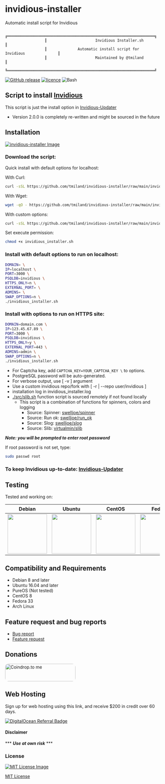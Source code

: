 # invidious-installer
Automatic install script for Invidious

```
                  ╔═══════════════════════════════════════════════════════════════════╗
                  ║                      Invidious Installer.sh                       ║
                  ║              Automatic install script for Invidious               ║
                  ║                      Maintained by @tmiland                       ║
                  ╚═══════════════════════════════════════════════════════════════════╝
```
[![GitHub release](https://img.shields.io/github/release/tmiland/invidious-installer.svg?style=for-the-badge)](https://github.com/tmiland/invidious-installer/releases)
[![licence](https://img.shields.io/github/license/tmiland/invidious-installer.svg?style=for-the-badge)](https://github.com/tmiland/invidious-installer/blob/master/LICENSE)
![Bash](https://img.shields.io/badge/Language-SH-4EAA25.svg?style=for-the-badge)

## Script to install [Invidious](https://github.com/iv-org/invidious)

This script is just the install option in [Invidious-Updater](https://github.com/tmiland/Invidious-Updater)
  - Version 2.0.0 is completely re-written and might be sourced in the future

## Installation

[![invidious-installer Image](https://raw.githubusercontent.com/tmiland/invidious-installer/main/_images/invidious_installer.png)](https://github.com/tmiland/invidious-installer/blob/main/_images/invidious_installer.png)

### Download the script:

Quick install with default options for localhost:

With Curl:
```bash
curl -sSL https://github.com/tmiland/invidious-installer/raw/main/invidious_installer.sh | bash || exit 0
```
With Wget:
```bash
wget -qO - https://github.com/tmiland/invidious-installer/raw/main/invidious_installer.sh | bash || exit 0
```

With custom options:
```bash
curl -sSL https://github.com/tmiland/invidious-installer/raw/main/invidious_installer.sh
```
Set execute permission:
```bash
chmod +x invidious_installer.sh
```

### Install with default options to run on localhost:

```bash
DOMAIN= \
IP=localhost \
PORT=3000 \
PSQLDB=invidious \
HTTPS_ONLY=n \
EXTERNAL_PORT= \
ADMINS= \
SWAP_OPTIONS=n \
./invidious_installer.sh
```

### Install with options to run on HTTPS site:

```bash
DOMAIN=domain.com \
IP=123.45.67.89 \
PORT=3000 \
PSQLDB=invidious \
HTTPS_ONLY=y \
EXTERNAL_PORT=443 \
ADMINS=admin \
SWAP_OPTIONS=n \
./invidious_installer.sh
```

- For Captcha key, add `CAPTCHA_KEY=YOUR_CAPTCHA_KEY \` to options.
- PostgreSQL password will be auto-generated.
- For verbose output, use [ -v ] argument
- Use a custom invidious repo/fork with [ -r | --repo user/invidious ]
- installation log in invidious_installer.log
- [./src/slib.sh](https://github.com/tmiland/invidious-installer/blob/main/src/slib.sh) function script is sourced remotely if not found locally
  - This script is a combination of functions for spinners, colors and logging
    - Source: Spinner: [swelljoe/spinner](https://github.com/swelljoe/spinner)
    - Source: Run ok: [swelljoe/run_ok](https://github.com/swelljoe/run_ok)
    - Source: Slog: [swelljoe/slog](https://github.com/swelljoe/slog)
    - Source: Slib: [virtualmin/slib](https://github.com/virtualmin/slib)

***Note: you will be prompted to enter root password***

If root password is not set, type:

```bash
sudo passwd root
```

### To keep Invidious up-to-date: [Invidious-Updater](https://github.com/tmiland/Invidious-Updater)

## Testing

Tested and working on:

| Debian | Ubuntu | CentOS | Fedora | Arch | PureOS |
| ------ | ------ | ------ | ------ | ------ | ------ |
| [<img src="https://raw.githubusercontent.com/tmiland/Invidious-Updater/master/img/os_icons/debian.svg?sanitize=true" height="128" width="128">](https://raw.githubusercontent.com/tmiland/Invidious-Updater/master/img/os_icons/debian.svg?sanitize=true) | [<img src="https://raw.githubusercontent.com/tmiland/Invidious-Updater/master/img/os_icons/ubuntu.svg?sanitize=true" height="128" width="128">](https://raw.githubusercontent.com/tmiland/Invidious-Updater/master/img/os_icons/ubuntu.svg?sanitize=true) | [<img src="https://raw.githubusercontent.com/tmiland/Invidious-Updater/master/img/os_icons/cent-os.svg?sanitize=true" height="128" width="128">](https://raw.githubusercontent.com/tmiland/Invidious-Updater/master/img/os_icons/cent-os.svg?sanitize=true) | [<img src="https://raw.githubusercontent.com/tmiland/Invidious-Updater/master/img/os_icons/fedora.svg?sanitize=true" height="128" width="128">](https://raw.githubusercontent.com/tmiland/Invidious-Updater/master/img/os_icons/fedora.svg?sanitize=true) | [<img src="https://raw.githubusercontent.com/tmiland/Invidious-Updater/master/img/os_icons/arch.svg?sanitize=true" height="128" width="128">](https://raw.githubusercontent.com/tmiland/Invidious-Updater/master/img/os_icons/arch.svg?sanitize=true) | [<img src="https://raw.githubusercontent.com/tmiland/Invidious-Updater/master/img/os_icons/pureos.svg?sanitize=true" height="128" width="128">](https://raw.githubusercontent.com/tmiland/Invidious-Updater/master/img/os_icons/pureos.svg?sanitize=true)

## Compatibility and Requirements

* Debian 8 and later
* Ubuntu 16.04 and later
* PureOS (Not tested)
* CentOS 8
* Fedora 33
* Arch Linux

## Feature request and bug reports
- [Bug report](https://github.com/tmiland/Invidious-Updater/issues/new?assignees=tmiland&labels=bug&template=bug_report.md&title=Bug-report:)
- [Feature request](https://github.com/tmiland/Invidious-Updater/issues/new?assignees=tmiland&labels=enhancement&template=feature_request.md&title=Feature-request:)

## Donations
<a href="https://coindrop.to/tmiland" target="_blank"><img src="https://coindrop.to/embed-button.png" style="border-radius: 10px; height: 57px !important;width: 229px !important;" alt="Coindrop.to me"></img></a>

## Web Hosting

Sign up for web hosting using this link, and receive $200 in credit over 60 days.

<a href="https://www.digitalocean.com/?refcode=f1f2b475fca0&amp;utm_campaign=Referral_Invite&amp;utm_medium=Referral_Program&amp;utm_source=badge"><img src="https://web-platforms.sfo2.digitaloceanspaces.com/WWW/Badge%203.svg" alt="DigitalOcean Referral Badge"></a>

#### Disclaimer 

*** ***Use at own risk*** ***

### License

[![MIT License Image](https://upload.wikimedia.org/wikipedia/commons/thumb/0/0c/MIT_logo.svg/220px-MIT_logo.svg.png)](https://github.com/tmiland/invidious-installer/blob/master/LICENSE)

[MIT License](https://github.com/tmiland/invidious-installer/blob/master/LICENSE)